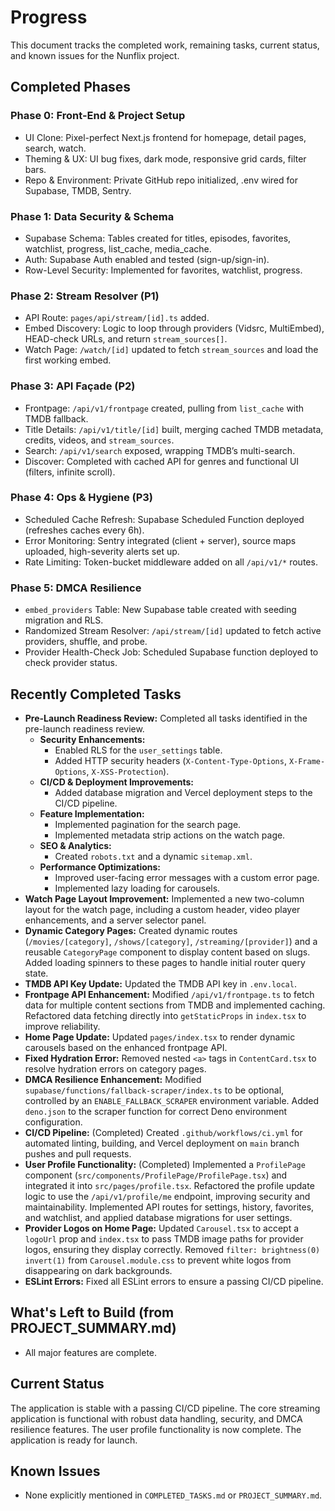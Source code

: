 # Progress

This document tracks the completed work, remaining tasks, current status, and known issues for the Nunflix project.

## Completed Phases

### Phase 0: Front-End & Project Setup
*   UI Clone: Pixel-perfect Next.js frontend for homepage, detail pages, search, watch.
*   Theming & UX: UI bug fixes, dark mode, responsive grid cards, filter bars.
*   Repo & Environment: Private GitHub repo initialized, .env wired for Supabase, TMDB, Sentry.

### Phase 1: Data Security & Schema
*   Supabase Schema: Tables created for titles, episodes, favorites, watchlist, progress, list_cache, media_cache.
*   Auth: Supabase Auth enabled and tested (sign-up/sign-in).
*   Row-Level Security: Implemented for favorites, watchlist, progress.

### Phase 2: Stream Resolver (P1)
*   API Route: `pages/api/stream/[id].ts` added.
*   Embed Discovery: Logic to loop through providers (Vidsrc, MultiEmbed), HEAD-check URLs, and return `stream_sources[]`.
*   Watch Page: `/watch/[id]` updated to fetch `stream_sources` and load the first working embed.

### Phase 3: API Façade (P2)
*   Frontpage: `/api/v1/frontpage` created, pulling from `list_cache` with TMDB fallback.
*   Title Details: `/api/v1/title/[id]` built, merging cached TMDB metadata, credits, videos, and `stream_sources`.
*   Search: `/api/v1/search` exposed, wrapping TMDB’s multi-search.
*   Discover: Completed with cached API for genres and functional UI (filters, infinite scroll).

### Phase 4: Ops & Hygiene (P3)
*   Scheduled Cache Refresh: Supabase Scheduled Function deployed (refreshes caches every 6h).
*   Error Monitoring: Sentry integrated (client + server), source maps uploaded, high-severity alerts set up.
*   Rate Limiting: Token-bucket middleware added on all `/api/v1/*` routes.

### Phase 5: DMCA Resilience
*   `embed_providers` Table: New Supabase table created with seeding migration and RLS.
*   Randomized Stream Resolver: `/api/stream/[id]` updated to fetch active providers, shuffle, and probe.
*   Provider Health-Check Job: Scheduled Supabase function deployed to check provider status.

## Recently Completed Tasks

*   **Pre-Launch Readiness Review:** Completed all tasks identified in the pre-launch readiness review.
    *   **Security Enhancements:**
        *   Enabled RLS for the `user_settings` table.
        *   Added HTTP security headers (`X-Content-Type-Options`, `X-Frame-Options`, `X-XSS-Protection`).
    *   **CI/CD & Deployment Improvements:**
        *   Added database migration and Vercel deployment steps to the CI/CD pipeline.
    *   **Feature Implementation:**
        *   Implemented pagination for the search page.
        *   Implemented metadata strip actions on the watch page.
    *   **SEO & Analytics:**
        *   Created `robots.txt` and a dynamic `sitemap.xml`.
    *   **Performance Optimizations:**
        *   Improved user-facing error messages with a custom error page.
        *   Implemented lazy loading for carousels.
*   **Watch Page Layout Improvement:** Implemented a new two-column layout for the watch page, including a custom header, video player enhancements, and a server selector panel.
*   **Dynamic Category Pages:** Created dynamic routes (`/movies/[category]`, `/shows/[category]`, `/streaming/[provider]`) and a reusable `CategoryPage` component to display content based on slugs. Added loading spinners to these pages to handle initial router query state.
*   **TMDB API Key Update:** Updated the TMDB API key in `.env.local`.
*   **Frontpage API Enhancement:** Modified `/api/v1/frontpage.ts` to fetch data for multiple content sections from TMDB and implemented caching. Refactored data fetching directly into `getStaticProps` in `index.tsx` to improve reliability.
*   **Home Page Update:** Updated `pages/index.tsx` to render dynamic carousels based on the enhanced frontpage API.
*   **Fixed Hydration Error:** Removed nested `<a>` tags in `ContentCard.tsx` to resolve hydration errors on category pages.
*   **DMCA Resilience Enhancement:** Modified `supabase/functions/fallback-scraper/index.ts` to be optional, controlled by an `ENABLE_FALLBACK_SCRAPER` environment variable. Added `deno.json` to the scraper function for correct Deno environment configuration.
*   **CI/CD Pipeline:** (Completed) Created `.github/workflows/ci.yml` for automated linting, building, and Vercel deployment on `main` branch pushes and pull requests.
*   **User Profile Functionality:** (Completed) Implemented a `ProfilePage` component (`src/components/ProfilePage/ProfilePage.tsx`) and integrated it into `src/pages/profile.tsx`. Refactored the profile update logic to use the `/api/v1/profile/me` endpoint, improving security and maintainability. Implemented API routes for settings, history, favorites, and watchlist, and applied database migrations for user settings.
*   **Provider Logos on Home Page:** Updated `Carousel.tsx` to accept a `logoUrl` prop and `index.tsx` to pass TMDB image paths for provider logos, ensuring they display correctly. Removed `filter: brightness(0) invert(1)` from `Carousel.module.css` to prevent white logos from disappearing on dark backgrounds.
*   **ESLint Errors:** Fixed all ESLint errors to ensure a passing CI/CD pipeline.

## What's Left to Build (from PROJECT_SUMMARY.md)

*   All major features are complete.

## Current Status

The application is stable with a passing CI/CD pipeline. The core streaming application is functional with robust data handling, security, and DMCA resilience features. The user profile functionality is now complete. The application is ready for launch.

## Known Issues

*   None explicitly mentioned in `COMPLETED_TASKS.md` or `PROJECT_SUMMARY.md`.
